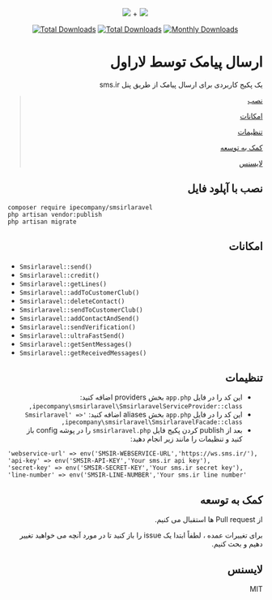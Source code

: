 <p align="center">
<img src="https://user-images.githubusercontent.com/3329008/111814382-a31bc700-88ef-11eb-94e2-41dd10c0d2b1.png" /> + 
<img src="https://user-images.githubusercontent.com/3329008/114069542-586ce980-98b4-11eb-8e18-c625cb8812d1.png" />
</p>
<p align="center">
  <a href="https://packagist.org/packages/pejmankheyri/smsir-smsirlaravel"><img src="https://poser.pugx.org/pejmankheyri/smsir-smsirlaravel/v/stable" alt="Total Downloads"></a>
<a href="https://packagist.org/packages/pejmankheyri/smsir-smsirlaravel"><img src="https://img.shields.io/packagist/dt/pejmankheyri/smsir-smsirlaravel" alt="Total Downloads"></a>
  <a href="https://packagist.org/packages/pejmankheyri/smsir-smsirlaravel"><img src="https://poser.pugx.org/pejmankheyri/smsir-smsirlaravel/d/monthly" alt="Monthly Downloads"></a>

</p>
<div dir="rtl">

# ارسال پیامک توسط لاراول

یک پکیج کاربردی برای ارسال پیامک از طریق پنل sms.ir


> [نصب](https://github.com/pejmankheyri/SMSIR-SmsirLaravel#%D9%86%D8%B5%D8%A8)
> 
> [امکانات](https://github.com/pejmankheyri/SMSIR-SmsirLaravel#%D8%A7%D9%85%DA%A9%D8%A7%D9%86%D8%A7%D8%AA)
> 
> [تنظیمات](https://github.com/pejmankheyri/SMSIR-SmsirLaravel#%D8%AA%D9%86%D8%B8%DB%8C%D9%85%D8%A7%D8%AA)
> 
> [کمک به توسعه](https://github.com/pejmankheyri/SMSIR-SmsirLaravel#%DA%A9%D9%85%DA%A9-%D8%A8%D9%87-%D8%AA%D9%88%D8%B3%D8%B9%D9%87)
> 
> [لایسنس](https://github.com/pejmankheyri/SMSIR-SmsirLaravel#%D9%84%D8%A7%DB%8C%D8%B3%D9%86%D8%B3)

## نصب با آپلود فایل

</div>

<div>

```
composer require ipecompany/smsirlaravel
php artisan vendor:publish
php artisan migrate
```

</div>

<div dir="rtl">

## امکانات

</div>

* `Smsirlaravel::send()`
* `Smsirlaravel::credit()`
* `Smsirlaravel::getLines()`
* `Smsirlaravel::addToCustomerClub()`
* `Smsirlaravel::deleteContact()`
* `Smsirlaravel::sendToCustomerClub()`
* `Smsirlaravel::addContactAndSend()`
* `Smsirlaravel::sendVerification()`
* `Smsirlaravel::ultraFastSend()`
* `Smsirlaravel::getSentMessages()`
* `Smsirlaravel::getReceivedMessages()`

<div dir="rtl">

## تنظیمات

* این کد را در فایل `app.php` بخش providers اضافه کنید: `ipecompany\smsirlaravel\SmsirlaravelServiceProvider::class,`
* این کد را در فایل `app.php` بخش aliases اضافه کنید: `'Smsirlaravel' => ipecompany\smsirlaravel\SmsirlaravelFacade::class,`
* بعد از publish کردن پکیج فایل `smsirlaravel.php` را در پوشه config باز کنید و تنظیمات را مانند زیر انجام دهید:

</div>

<div>

```
'webservice-url' => env('SMSIR-WEBSERVICE-URL','https://ws.sms.ir/'),
'api-key' => env('SMSIR-API-KEY','Your sms.ir api key'),
'secret-key' => env('SMSIR-SECRET-KEY','Your sms.ir secret key'),
'line-number' => env('SMSIR-LINE-NUMBER','Your sms.ir line number'
```

</div>

<div dir="rtl">

## کمک به توسعه

از Pull request ها استقبال می کنیم.

برای تغییرات عمده ، لطفاً ابتدا یک issue را باز کنید تا در مورد آنچه می خواهید تغییر دهیم و بحث کنیم.

## لایسنس

MIT

</div>